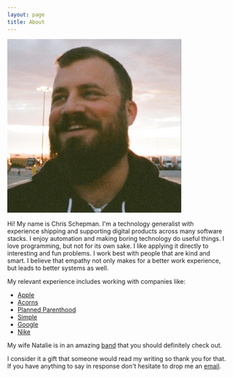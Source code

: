 ```yaml
---
layout: page
title: About
---
```


<img alt="the author's face" class="my-face" src="/assets/images/schepman-gravatar-400.jpeg">

Hi! My name is Chris Schepman. I'm a technology generalist with experience shipping and supporting digital products across many software stacks. I enjoy automation and making boring technology do useful things. I love programming, but not for its own sake. I like applying it directly to interesting and fun problems. I work best with people that are kind and smart. I believe that empathy not only makes for a better work experience, but leads to better systems as well.

My relevant experience includes working with companies like:

* [Apple](http://apple.com)
* [Acorns](http://acorns.com)
* [Planned Parenthood](http://plannedparenthood.com)
* [Simple](http://simple.com)
* [Google](http://google.com)
* [Nike](http://nike.com)

<!-- My [resume](/resume) has more specifics if you're interested. -->

My wife Natalie is in an amazing [band](https://thebandjoseph.com/) that you should definitely check out.

I consider it a gift that someone would read my writing so thank you for that. If you have anything to say in response don't hesitate to drop me an [email](mailto:chris@schepman.org).
